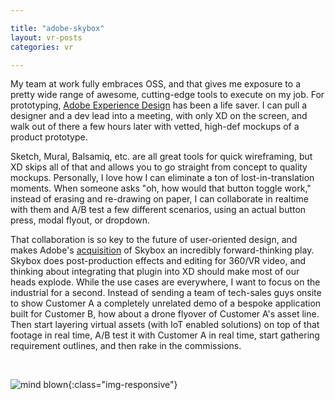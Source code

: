 ```yaml
---

title: "adobe-skybox"
layout: vr-posts
categories: vr

---
```


My team at work fully embraces OSS, and that gives me exposure to a pretty wide range of awesome, cutting-edge tools to execute on my job. For prototyping, [Adobe Experience Design](http://www.adobe.com/products/xd.html) has been a life saver. I can pull a designer and a dev lead into a meeting, with only XD on the screen, and walk out of there a few hours later with vetted, high-def mockups of a product prototype. 

Sketch, Mural, Balsamiq, etc. are all great tools for quick wireframing, but XD skips all of that and allows you to go straight from concept to quality mockups. Personally, I love how I can eliminate a ton of lost-in-translation moments. When someone asks "oh, how would that button toggle work," instead of erasing and re-drawing on paper, I can collaborate in realtime with them and A/B test a few different scenarios, using an actual button press, modal flyout, or dropdown. 

That collaboration is so key to the future of user-oriented design, and makes Adobe's [acquisition](http://news.adobe.com/press-release/creative-cloud/adobe-continues-drive-360-video-and-vr-innovation-acquisition-mettles) of Skybox an incredibly forward-thinking play. Skybox does post-production effects and editing for 360/VR video, and thinking about integrating that plugin into XD should make most of our heads explode. While the use cases are everywhere, I want to focus on the industrial for a second. Instead of sending a team of tech-sales guys onsite to show Customer A a completely unrelated demo of a bespoke application built for Customer B, how about a drone flyover of Customer A's asset line. Then start layering virtual assets (with IoT enabled solutions) on top of that footage in real time, A/B test it with Customer A in real time, start gathering requirement outlines, and then rake in the commissions. 

<br>

![mind blown](https://media.giphy.com/media/xT0xeJpnrWC4XWblEk/giphy.gif "Mind Blown"){:class="img-responsive"}